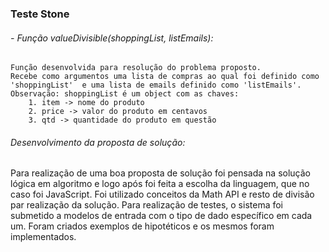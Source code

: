 ### Teste Stone
###### - Função valueDivisible(shoppingList, listEmails):
	Função desenvolvida para resolução do problema proposto.
	Recebe como argumentos uma lista de compras ao qual foi definido como 'shoppingList'  e uma lista de emails definido como 'listEmails'.
	Observação: shoppingList é um object com as chaves: 
		1. item -> nome do produto
		2. price -> valor do produto em centavos
		3. qtd -> quantidade do produto em questão
###### Desenvolvimento da proposta de solução:
Para realização de uma boa proposta de solução foi pensada na solução lógica em algoritmo e logo após foi feita a escolha da linguagem, que no caso foi JavaScript.
Foi utilizado conceitos da Math API e resto de divisão par realização da solução.
Para realização de testes, o sistema foi submetido a modelos de entrada com o tipo de dado específico em cada um. Foram criados exemplos de hipotéticos e os mesmos foram implementados.